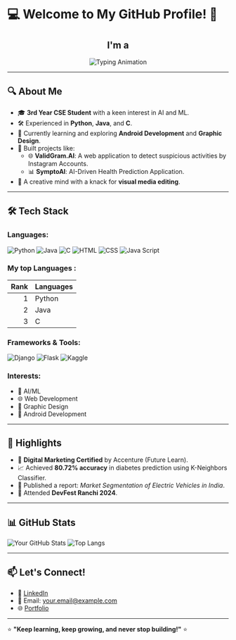 # 💻 Welcome to My GitHub Profile! 🚀

<div align="center">
  <h2>I'm a </h2>
  <img src="https://readme-typing-svg.demolab.com?font=Fira+Code&size=24&pause=1000&color=F75C7E&center=true&vCenter=true&width=500&lines=Coder;Developer;Machine+Learning+Enthusiast;Creative+Designer;Welcome+to+My+World!" alt="Typing Animation" />
</div>

---

## 🔍 About Me

- 🎓 **3rd Year CSE Student** with a keen interest in AI and ML.
- 🛠️ Experienced in **Python**, **Java**, and **C**.
- 🌟 Currently learning and exploring **Android Development** and **Graphic Design**.
- 🤖 Built projects like:
  - 🌐 **ValidGram.AI**: A web application to detect suspicious activities by Instagram Accounts.
  - 📊 **SymptoAI**: AI-Driven Health Prediction Application.
- 🎨 A creative mind with a knack for **visual media editing**.

---

## 🛠️ Tech Stack

### Languages:
![Python](https://img.shields.io/badge/Python-3776AB?style=for-the-badge&logo=python&logoColor=white)
![Java](https://img.shields.io/badge/Java-007396?style=for-the-badge&logo=java&logoColor=white)
![C](https://img.shields.io/badge/C-00599C?style=for-the-badge&logo=c&logoColor=white)
![HTML](https://img.shields.io/badge/C-00599C?style=for-the-badge&logo=html&logoColor=white)
![CSS](https://img.shields.io/badge/C-00599C?style=for-the-badge&logo=css&logoColor=white)
![Java Script](https://img.shields.io/badge/C-00599C?style=for-the-badge&logo=js&logoColor=white)

### My top Languages :

| Rank | Languages |
|-----:|-----------|
|     1| Python    |
|     2| Java      |
|     3| C         |

### Frameworks & Tools:
![Django](https://img.shields.io/badge/Django-092E20?style=for-the-badge&logo=django&logoColor=white)
![Flask](https://img.shields.io/badge/Flask-000000?style=for-the-badge&logo=flask&logoColor=white)
![Kaggle](https://img.shields.io/badge/Kaggle-20BEFF?style=for-the-badge&logo=kaggle&logoColor=white)

### Interests:
- 🤖 AI/ML
- 🌐 Web Development
- 🎨 Graphic Design
- 📱 Android Development

---

## 🌟 Highlights

- 🏅 **Digital Marketing Certified** by Accenture (Future Learn).
- 📈 Achieved **80.72% accuracy** in diabetes prediction using K-Neighbors Classifier.
- 📑 Published a report: *Market Segmentation of Electric Vehicles in India*.
- 🌟 Attended **DevFest Ranchi 2024**.

---

## 📊 GitHub Stats

![Your GitHub Stats](https://github-readme-stats.vercel.app/api?username=YourGitHubUsername&show_icons=true&theme=radical)
![Top Langs](https://github-readme-stats.vercel.app/api/top-langs/?username=YourGitHubUsername&layout=compact&theme=radical)

---

## 📫 Let's Connect!

- 💼 [LinkedIn](https://www.linkedin.com/in/yourprofile)
- 📧 Email: your.email@example.com
- 🌐 [Portfolio](https://yourportfolio.com)

---

⭐ **"Keep learning, keep growing, and never stop building!"** ⭐
